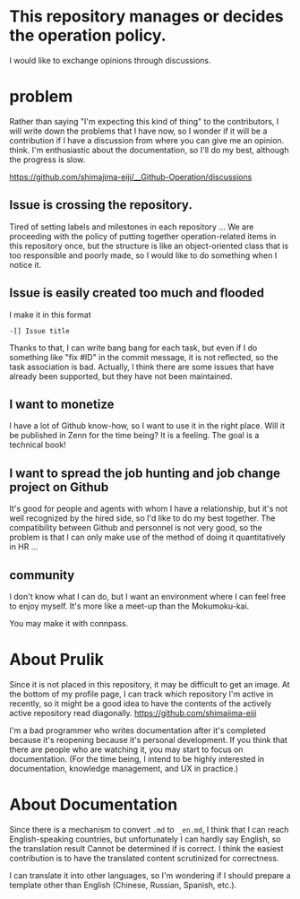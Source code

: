 # This repository manages or decides the operation policy.
I would like to exchange opinions through discussions.

# problem
Rather than saying "I'm expecting this kind of thing" to the contributors, I will write down the problems that I have now, so I wonder if it will be a contribution if I have a discussion from where you can give me an opinion. think.
I'm enthusiastic about the documentation, so I'll do my best, although the progress is slow.

https://github.com/shimajima-eiji/__Github-Operation/discussions

## Issue is crossing the repository.
Tired of setting labels and milestones in each repository ...
We are proceeding with the policy of putting together operation-related items in this repository once, but the structure is like an object-oriented class that is too responsible and poorly made, so I would like to do something when I notice it.

## Issue is easily created too much and flooded
I make it in this format

`-[] Issue title`

Thanks to that, I can write bang bang for each task, but even if I do something like "fix #ID" in the commit message, it is not reflected, so the task association is bad.
Actually, I think there are some issues that have already been supported, but they have not been maintained.

## I want to monetize
I have a lot of Github know-how, so I want to use it in the right place.
Will it be published in Zenn for the time being? It is a feeling. The goal is a technical book!

## I want to spread the job hunting and job change project on Github
It's good for people and agents with whom I have a relationship, but it's not well recognized by the hired side, so I'd like to do my best together.
The compatibility between Github and personnel is not very good, so the problem is that I can only make use of the method of doing it quantitatively in HR ...

## community
I don't know what I can do, but I want an environment where I can feel free to enjoy myself.
It's more like a meet-up than the Mokumoku-kai.

You may make it with connpass.

# About Prulik
Since it is not placed in this repository, it may be difficult to get an image.
At the bottom of my profile page, I can track which repository I'm active in recently, so it might be a good idea to have the contents of the actively active repository read diagonally.
https://github.com/shimajima-eiji

I'm a bad programmer who writes documentation after it's completed because it's reopening because it's personal development.
If you think that there are people who are watching it, you may start to focus on documentation.
(For the time being, I intend to be highly interested in documentation, knowledge management, and UX in practice.)

# About Documentation
Since there is a mechanism to convert `.md` to` _en.md`, I think that I can reach English-speaking countries, but unfortunately I can hardly say English, so the translation result Cannot be determined if is correct.
I think the easiest contribution is to have the translated content scrutinized for correctness.

I can translate it into other languages, so I'm wondering if I should prepare a template other than English (Chinese, Russian, Spanish, etc.).
